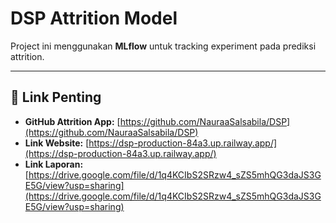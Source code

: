 # DSP Attrition Model

Project ini menggunakan **MLflow** untuk tracking experiment pada prediksi attrition.

---

## 🔗 Link Penting

- **GitHub Attrition App:** [https://github.com/NauraaSalsabila/DSP](https://github.com/NauraaSalsabila/DSP)  
- **Link Website:** [https://dsp-production-84a3.up.railway.app/](https://dsp-production-84a3.up.railway.app/)  
- **Link Laporan:** [https://drive.google.com/file/d/1q4KCIbS2SRzw4_sZS5mhQG3daJS3GE5G/view?usp=sharing](https://drive.google.com/file/d/1q4KCIbS2SRzw4_sZS5mhQG3daJS3GE5G/view?usp=sharing)
